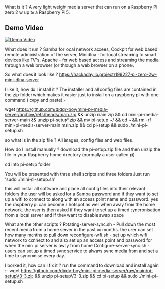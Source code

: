 What is it ?
A very light weight media server that can run on a Raspberry Pi zero 2 w up to a Raspberry Pi 5.

## Demo Video
[![Demo Video](https://img.youtube.com/vi/rvEQalALV6Y/0.jpg)](https://www.youtube.com/watch?v=rvEQalALV6Y)

What does it run ? 
Samba for local network accees,
Cockpit for web based remote administration of the server,
Minidlna - for local streaming to smart devices like TV's,
Apache - for web based access and streaming the media through a web browser (or through a web browser on a phone).

So what does it look like ?
https://hackaday.io/project/199227-pi-zero-2w-mini-dlna-server

I like it, how do I install it ?
The installer and all config files are contained in the zip folder which makes it easier just to install on a raspberry pi with one command ( copy and paste):-

wget https://github.com/diddy-boy/mini-pi-media-server/archive/refs/heads/main.zip && unzip main.zip && cd mini-pi-media-server-main && unzip pi-setup*.zip && mv pi-setup ~/ && cd ~ && rm -rf mini-pi-media-server-main main.zip && cd pi-setup && sudo ./mini-pi-setup.sh

so what is in the zip file ?
All images, config files and web files.

How do I install manually ?
download the pi-setup.zip file and then unzip the file in your Raspberry home directory (normally a user called pi)

cd into pi-setup folder

You will be presented with three shell scripts and three folders
Just run 'sudo ./mini-pi-setup.sh'

this will install all software and place all config files into their relevant folders
the user will be asked for a Samba password and if they want to set up a wifi to connect to along with an access point name and password.
yes the raspberry pi can become a hotspot as well when away from the home network.
the user is then asked if they want to set up a timed syncronisation from a local server and if they want to disable swap space

What are the other scripts ?
Rotating-server-sync.sh - Pull down the most recent media from a home server in the past xx months. the user can set how many months to pull down
reconfigure-wifi.sh - set up which wifi network to connect to and also set up an access point and password for when the mini pi server is away from home
Configure-server-sync.sh - users can set up a timed sync service to always sync media from and set a time to syncronise every day.

I borked it, how can I fix it ?
run the command to download and install again :-
wget https://github.com/diddy-boy/mini-pi-media-server/raw/main/pi-setupV3-3.zip && unzip pi-setupV3-3.zip && cd pi-setup && sudo ./mini-pi-setup.sh

